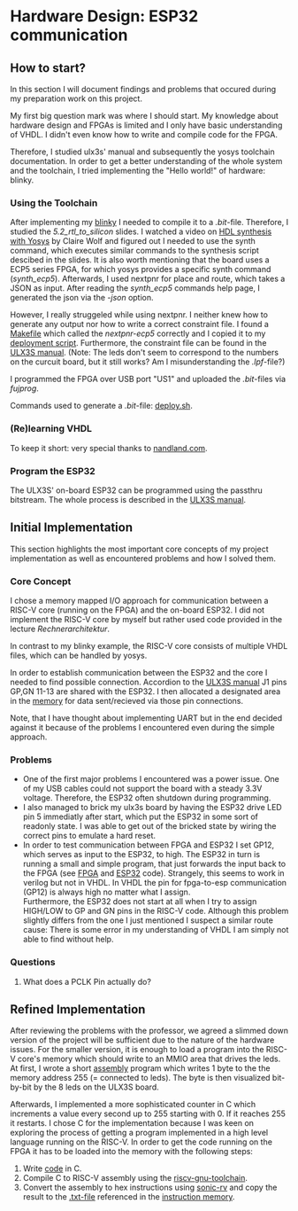 # Hardware Design: ESP32 communication

## How to start?
In this section I will document findings and problems that occured during my preparation work on this project.

My first big question mark was where I should start. My knowledge about hardware design and FPGAs is limited and I only have basic understanding of VHDL. I didn't even know how to write and compile code for the FPGA.

Therefore, I studied ulx3s' manual and subsequently the yosys toolchain documentation. In order to get a better understanding of the whole system and the toolchain, I tried implementing the "Hello world!" of hardware: blinky.

### Using the Toolchain
After implementing my [blinky](blinky.v)  I needed to compile it to a _.bit_-file. Therefore, I studied the _5.2_rtl_to_silicon_ slides. I watched a video on [HDL synthesis with Yosys](https://www.youtube.com/watch?v=rVftXFl5tHs) by Claire Wolf and figured out I needed to use the synth command, which executes similar commands to the synthesis script descibed in the slides. It is also worth mentioning that the board uses a ECP5 series FPGA, for which yosys provides a specific synth command (_synth_ecp5_). Afterwards, I used nextpnr for place and route, which takes a JSON as input. After reading the _synth_ecp5_ commands help page, I generated the json via the _-json_ option.

However, I really struggeled while using nextpnr. I neither knew how to generate any output nor how to write a correct constraint file. I found a [Makefile](https://github.com/ulx3s/blink/blob/main/Makefile) which called the _nextpnr-ecp5_ correctly and I copied it to my [deployment script](deploy.sh). Furthermore, the constraint file can be found in the [ULX3S manual](https://github.com/emard/ulx3s/blob/master/doc/MANUAL.md). (Note: The leds don't seem to correspond to the numbers on the curcuit board, but it still works? Am I misunderstanding the _.lpf_-file?)

I programmed the FPGA over USB port "US1" and uploaded the _.bit_-files via _fujprog_.

Commands used to generate a _.bit_-file: [deploy.sh](deploy.sh). 

### (Re)learning VHDL
To keep it short: very special thanks to [nandland.com](https://nandland.com/).

### Program the ESP32
The ULX3S' on-board ESP32 can be programmed using the passthru bitstream. The whole process is described in the [ULX3S manual](https://github.com/emard/ulx3s/blob/master/doc/MANUAL.md).

## Initial Implementation
This section highlights the most important core concepts of my project implementation as well as encountered problems and how I solved them.

### Core Concept
I chose a memory mapped I/O approach for communication between a RISC-V core (running on the FPGA) and the on-board ESP32. I did not implement the RISC-V core by myself but rather used code provided in the lecture _Rechnerarchitektur_.

In contrast to my blinky example, the RISC-V core consists of multiple VHDL files, which can be handled by yosys. 

In order to establish communication between the ESP32 and the core I needed to find possible connection. Accordion to the [ULX3S manual](https://github.com/emard/ulx3s/blob/master/doc/MANUAL.md) J1 pins GP,GN 11-13 are shared with the ESP32. I then allocated a designated area in the [memory](rtl/dmem.vhd) for data sent/recieved via those pin connections.

Note, that I have thought about implementing UART but in the end decided against it because of the problems I encountered even during the simple approach. 

### Problems

* One of the first major problems I encountered was a power issue. One of my USB cables could not support the board with a steady 3.3V voltage. Therefore, the ESP32 often shutdown during programming.
* I also managed to brick my ulx3s board by having the ESP32 drive LED pin 5 immediatly after start, which put the ESP32 in some sort of readonly state. I was able to get out of the bricked state by wiring the correct pins to emulate a hard reset. 
* In order to test communication between FPGA and ESP32 I set GP12, which serves as input to the ESP32, to high. The ESP32 in turn is running a small and simple program, that just forwards the input back to the FPGA (see [FPGA](blinky.vhd) and [ESP32](esp32/esp32.ino) code). Strangely, this seems to work in verilog but not in VHDL. In VHDL the pin for fpga-to-esp communication (GP12) is always high no matter what I assign.\
Furthermore, the ESP32 does not start at all when I try to assign HIGH/LOW to GP and GN pins in the RISC-V code. Although this problem slightly differs from the one I just mentioned I suspect a similar route cause: There is some error in my understanding of VHDL I am simply not able to find without help.


### Questions

1. What does a PCLK Pin actually do?


## Refined Implementation

After reviewing the problems with the professor, we agreed a slimmed down version of the project will be sufficient due to the nature of the hardware issues.
For the smaller version, it is enough to load a program into the RISC-V core's memory which should write to an MMIO area that drives the leds.
At first, I wrote a short [assembly](riscvtest.s) program which writes 1 byte to the the memory address 255 (= connected to leds). The byte is then visualized bit-by-bit by the 8 leds on the ULX3S board.

Afterwards, I implemented a more sophisticated counter in C which increments a value every second up to 255 starting with 0. If it reaches 255 it restarts.
I chose C for the implementation because I was keen on exploring the process of getting a program implemented in a high level language running on the RISC-V.
In order to get the code running on the FPGA it has to be loaded into the memory with the following steps:
1.  Write [code](LedCounter/main.c) in C.
2.  Compile C to RISC-V assembly using the [riscv-gnu-toolchain](https://github.com/riscv-collab/riscv-gnu-toolchain).
3.  Convert the assembly to hex instructions using [sonic-rv](https://sonic-rv.ics.jku.at/) and copy the result to the [.txt-file](rtl/riscvtest.txt) referenced in the [instruction memory](rtl/imem.vhd).